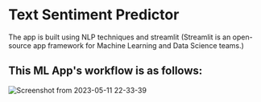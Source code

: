 # Text Sentiment Predictor

The app is built using NLP techniques and streamlit (Streamlit is an open-source app framework for Machine Learning and Data Science teams.)

## This ML App's workflow is as follows:

![Screenshot from 2023-05-11 22-33-39](https://github.com/vysakhthek/text_sentiment_predictor_ml_app/assets/116060493/894c19be-1c3b-4de2-ad84-1a1f4af0fbe3)

